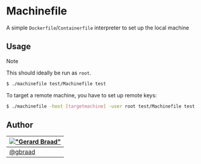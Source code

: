 Machinefile
===========

A simple `Dockerfile`/`Containerfile` interpreter to set up the local machine


## Usage

> [!NOTE]
> This should ideally be run as `root`.

```bash
$ ./machinefile test/Machinefile test
```

To target a remote machine, you have to set up remote keys:

```bash
$ ./machinefile -host [targetmachine] -user root test/Machinefile test
```


## Author

| [!["Gerard Braad"](http://gravatar.com/avatar/e466994eea3c2a1672564e45aca844d0.png?s=60)](http://gbraad.nl "Gerard Braad <me@gbraad.nl>") |
|---|
| [@gbraad](https://gbraad.nl/social) |

